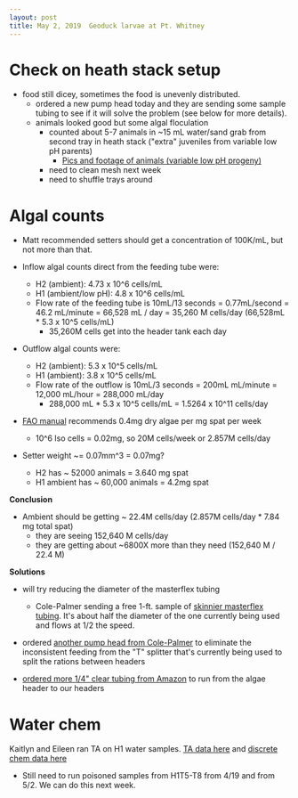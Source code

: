 ```yaml
---
layout: post
title: May 2, 2019  Geoduck larvae at Pt. Whitney
---
```


# Check on heath stack setup

- food still dicey, sometimes the food is unevenly distributed. 
	- ordered a new pump head today and they are sending some sample tubing to see if it will solve the problem (see below for more details). 
	- animals looked good but some algal floculation
		- counted about 5-7 animals in ~15 mL water/sand grab from second tray in heath stack ("extra" juveniles from variable low pH parents)
			- [Pics and footage of animals (variable low pH progeny)](https://drive.google.com/drive/u/1/folders/1IFSiXopwhTaoCxRvn49i3qF5vBfGpWRA)
		- need to clean mesh next week
		- need to shuffle trays around

			
# Algal counts
- Matt recommended setters should get a concentration of 100K/mL, but not more than that.

- Inflow algal counts direct from the feeding tube were:
	- H2 (ambient): 4.73 x 10^6 cells/mL
	- H1 (ambient/low pH): 	4.8 x 10^6 cells/mL
	- Flow rate of the feeding tube is 10mL/13 seconds = 0.77mL/second = 46.2 mL/minute = 66,528 mL / day = 35,260 M cells/day (66,528mL * 5.3 x 10^5 cells/mL)
		- 35,260M cells get into the header tank each day 

- Outflow algal counts were:
	- H2 (ambient): 5.3 x 10^5 cells/mL
	- H1 (ambient): 	3.8 x 10^5 cells/mL
	- Flow rate of the outflow is 10mL/3 seconds = 200mL mL/minute = 12,000 mL/hour = 288,000 mL/day
		- 288,000 mL * 5.3 x 10^5 cells/mL = 1.5264 x 10^11 cells/day

- [FAO manual](http://www.fao.org/3/y5720e/y5720e0b.htm#bm11.4.2) recommends 0.4mg dry algae per mg spat per week
 	-  	10^6 Iso cells = 0.02mg, so 20M cells/week or 2.857M cells/day
 	
 - Setter weight ~= 0.07mm^3 = 0.07mg? 
 	- H2 has ~ 52000 animals = 3.640 mg spat
 	- H1 ambient has ~ 60,000 animals = 4.2mg spat

**Conclusion**

- Ambient should be getting ~ 22.4M cells/day (2.857M cells/day * 7.84 mg total spat)
	- they are seeing 152,640 M cells/day
	- they are getting about ~6800X more than they need (152,640 M / 22.4 M) 


**Solutions**

- will try reducing the diameter of the masterflex tubing
	- Cole-Palmer sending a free 1-ft. sample of [skinnier masterflex tubing](https://www.coleparmer.com/i/masterflex-l-s-norprene-food-tubing-a60-f-l-s-15-50-ft/0640215). It's about half the diameter of the one currently being used and flows at 1/2 the speed.

- ordered [another pump head from Cole-Palmer](https://www.coleparmer.com/i/masterflex-l-s-easy-load-ii-head-for-high-performance-tubing-pps-ss/7720062?pubid=EW) to eliminate the inconsistent feeding from the "T" splitter that's currently being used to split the rations between headers

- [ordered more 1/4" clear tubing from Amazon](https://www.amazon.com/gp/product/B07D9D35T6/ref=ppx_yo_dt_b_asin_title_o00_s00?ie=UTF8&psc=1) to run from the algae header to our headers 


			
# Water chem
Kaitlyn and Eileen ran TA on H1 water samples. [TA data here](https://github.com/shellywanamaker/P_generosa/tree/master/Water_Chemistry/Data/Titrator) and [discrete chem data here](https://github.com/shellywanamaker/P_generosa/blob/master/Water_Chemistry/data/Titrator/Daily_Temp_pH_Sal.csv)

- Still need to run poisoned samples from H1T5-T8 from 4/19 and from 5/2. We can do this next week.

